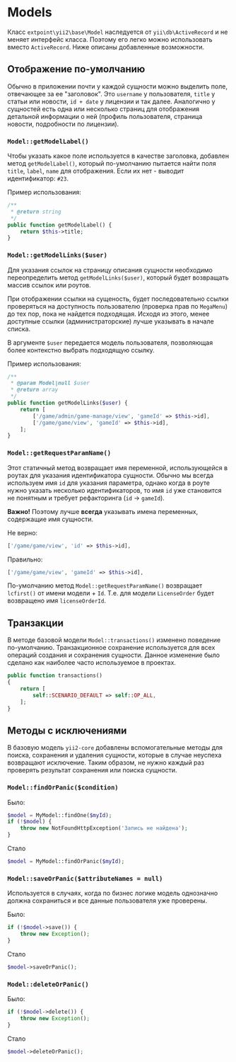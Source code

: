# Models

Класс `extpoint\yii2\base\Model` наследуется от `yii\db\ActiveRecord` и не меняет интерфейс класса.
Поэтому его легко можно использовать вместо `ActiveRecord`. Ниже описаны добавленные возможности.


## Отображение по-умолчанию

Обычно в приложении почти у каждой сущности можно выделить поле, отвечающее за ее "заголовок".
Это `username` у пользователя, `title` у статьи или новости, `id + date` у лицензии и так далее.
Аналогично у сущностей есть одна или несколько страниц для отображения детальной информации о ней
(профиль пользователя, страница новости, подробности по лицензии).

### `Model::getModelLabel()`

Чтобы указать какое поле используется в качестве заголовка, добавлен метод `getModelLabel()`, который по-умолчанию
пытается найти поля `title`, `label`, `name` для отображения. Если их нет - выводит идентификатор: `#23`.

Пример использования:

```php
/**
 * @return string
 */
public function getModelLabel() {
    return $this->title;
}
```

### `Model::getModelLinks($user)`

Для указания ссылок на страницу описания сущности необходимо переопределить метод `getModelLinks($user)`,
который будет возвращать массив ссылок или роутов.

При отображении ссылки на сущеность, будет последовательно ссылки проверяться
на доступность пользователю (проверка прав по `MegaMenu`) до тех пор, пока не найдется подходящая.
Исходя из этого, менее доступные ссылки (администраторские) лучше указывать в начале списка.

В аргументе `$user` передается модель пользователя, позволяющая более контекстно выбрать подходящую ссылку.
 
Пример использования:

```php
/**
 * @param Model|null $user
 * @return array
 */
public function getModelLinks($user) {
    return [
        ['/game/admin/game-manage/view', 'gameId' => $this->id],
        ['/game/game/view', 'gameId' => $this->id],
    ];
}
```

### `Model::getRequestParamName()`

Этот статичный метод возвращает имя переменной, использующейся в роутах для указания идентификатора сущности.
Обычно мы всегда используем имя `id` для указания параметра, однако когда в роуте нужно указать несколько идентификаторов,
то имя `id` уже становится не понятным и требует рефакторинга (`id` -> `gameId`).

**Важно!** Поэтому лучше **всегда** указывать имена переменных, содержащие имя сущности.

Не верно:

```php
['/game/game/view', 'id' => $this->id],
```

Правильно:

```php
['/game/game/view', 'gameId' => $this->id],
```

По-умолчанию метод `Model::getRequestParamName()` возвращает `lcfirst()` от имени модели + `Id`.
Т.е. для модели `LicenseOrder` будет возвращено имя `licenseOrderId`.


## Транзакции

В методе базовой модели `Model::transactions()` изменено поведение по-умолчанию. Транзакционное сохранение используется
для всех операций создания и сохранения сущности. Данное изменение было сделано как наиболее часто используемое в проектах.

```php
public function transactions()
{
    return [
        self::SCENARIO_DEFAULT => self::OP_ALL,
    ];
}
```


## Методы с исключениями

В базовую модель `yii2-core` добавлены вспомогательные методы для поиска, сохранения и удаления сущности, которые в
случае неуспеха возвращают исключение. Таким образом, не нужно каждый раз проверять результат сохранения или поиска сущности.

### `Model::findOrPanic($condition)`

Было:

```php
$model = MyModel::findOne($myId);
if (!$model) {
    throw new NotFoundHttpException('Запись не найдена');
}
```

Стало

```php
$model = MyModel::findOrPanic($myId);
```

### `Model::saveOrPanic($attributeNames = null)`

Используется в случаях, когда по бизнес логике модель однозначно должна сохраниться и все данные пользователя уже проверены.

Было:

```php
if (!$model->save()) {
    throw new Exception();
}
```

Стало

```php
$model->saveOrPanic();
```

### `Model::deleteOrPanic()`

Было:

```php
if (!$model->delete()) {
    throw new Exception();
}
```

Стало

```php
$model->deleteOrPanic();
```
